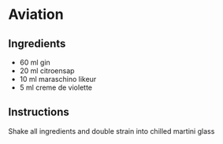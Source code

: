 # Aviation

## Ingredients

- 60 ml gin
- 20 ml citroensap
- 10 ml maraschino likeur
- 5 ml creme de violette

## Instructions

Shake all ingredients and double strain into chilled martini glass
